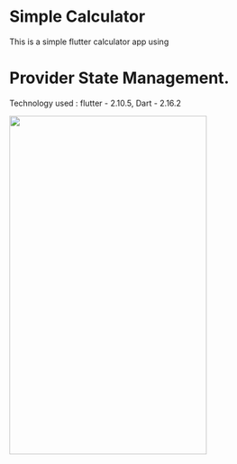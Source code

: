 # Simple Calculator

This is a simple flutter calculator app using 
# Provider State Management.
Technology used : flutter - 2.10.5, Dart - 2.16.2

<img src="https://user-images.githubusercontent.com/90932124/192145061-e4f4337e-687f-45d3-8d03-6057b3101ec9.jpg" data-canonical-src="https://user-images.githubusercontent.com/90932124/192145061-e4f4337e-687f-45d3-8d03-6057b3101ec9.jpg" width="350" height="600" />

